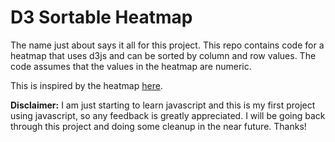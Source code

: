 # D3 Sortable Heatmap

The name just about says it all for this project.  This repo contains code for a heatmap that uses d3js and can be sorted by column and row values.  The code assumes that the values in the heatmap are numeric.

This is inspired by the heatmap [here](https://jsfiddle.net/nrabinowitz/Lk5Pw/ "d3js Heatmap Example").

**Disclaimer:** I am just starting to learn javascript and this is my first project using javascript, so any feedback is greatly appreciated.  I will be going back through this project and doing some cleanup in the near future.  Thanks!